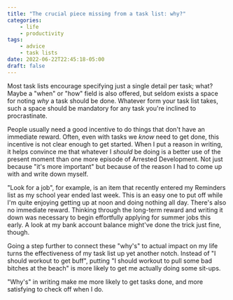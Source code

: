 ```yaml
---
title: "The crucial piece missing from a task list: why?"
categories:
    - life
    - productivity
tags:
    - advice
    - task lists
date: 2022-06-22T22:45:18-05:00
draft: false
---
```


Most task lists encourage specifying just a single detail per task; what? Maybe a "when" or "how" field is also offered, but seldom exists a space for noting *why* a task should be done. Whatever form your task list takes, such a space should be mandatory for any task you're inclined to procrastinate.

People usually need a good incentive to do things that don't have an immediate reward. Often, even with tasks we *know* need to get done, this incentive is not clear enough to get started. When I put a reason in writing, it helps convince me that whatever I *should* be doing is a better use of the present moment than one more episode of Arrested Development. Not just because "it's more important" but because of the reason I had to come up with and write down myself.

"Look for a job", for example, is an item that recently entered my Reminders list as my school year ended last week. This is an easy one to put off while I'm quite enjoying getting up at noon and doing nothing all day.  There's also no immediate reward. Thinking through the long-term reward and writing it down was necessary to begin effortfully applying for summer jobs this early. A look at my bank account balance might've done the trick just fine, though.

Going a step further to connect these "why's" to actual impact on my life turns the effectiveness of my task list up yet another notch. Instead of "I should workout to get buff", putting "I should workout to pull some bad bitches at the beach" is more likely to get me actually doing some sit-ups.

"Why's" in writing make me more likely to get tasks done, and more satisfying to check off when I do.
